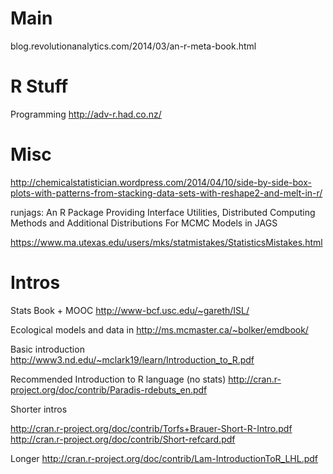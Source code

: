 # Main

blog.revolutionanalytics.com/2014/03/an-r-meta-book.html


# R Stuff

Programming http://adv-r.had.co.nz/


# Misc

http://chemicalstatistician.wordpress.com/2014/04/10/side-by-side-box-plots-with-patterns-from-stacking-data-sets-with-reshape2-and-melt-in-r/

runjags: An R Package Providing Interface Utilities,
Distributed Computing Methods and Additional
Distributions For MCMC Models in JAGS

https://www.ma.utexas.edu/users/mks/statmistakes/StatisticsMistakes.html

# Intros


Stats Book + MOOC http://www-bcf.usc.edu/~gareth/ISL/

Ecological models and data in http://ms.mcmaster.ca/~bolker/emdbook/

Basic introduction http://www3.nd.edu/~mclark19/learn/Introduction_to_R.pdf

Recommended Introduction to R language (no stats)
http://cran.r-project.org/doc/contrib/Paradis-rdebuts_en.pdf

Shorter intros

http://cran.r-project.org/doc/contrib/Torfs+Brauer-Short-R-Intro.pdf
http://cran.r-project.org/doc/contrib/Short-refcard.pdf

Longer http://cran.r-project.org/doc/contrib/Lam-IntroductionToR_LHL.pdf






